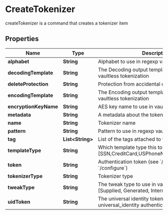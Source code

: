 

# CreateTokenizer

createTokenizer is a command that creates a tokenizer item
## Properties

Name | Type | Description | Notes
------------ | ------------- | ------------- | -------------
**alphabet** | **String** | Alphabet to use in regexp vaultless tokenization |  [optional]
**decodingTemplate** | **String** | The Decoding output template to use in regexp vaultless tokenization |  [optional]
**deleteProtection** | **String** | Protection from accidental deletion of this item |  [optional]
**encodingTemplate** | **String** | The Encoding output template to use in regexp vaultless tokenization |  [optional]
**encryptionKeyName** | **String** | AES key name to use in vaultless tokenization |  [optional]
**metadata** | **String** | A metadata about the tokenizer |  [optional]
**name** | **String** | Tokenizer name | 
**pattern** | **String** | Pattern to use in regexp vaultless tokenization |  [optional]
**tag** | **List&lt;String&gt;** | List of the tags attached to this key |  [optional]
**templateType** | **String** | Which template type this tokenizer is used for [SSN,CreditCard,USPhoneNumber,Email,Regexp] | 
**token** | **String** | Authentication token (see &#x60;/auth&#x60; and &#x60;/configure&#x60;) |  [optional]
**tokenizerType** | **String** | Tokenizer type | 
**tweakType** | **String** | The tweak type to use in vaultless tokenization [Supplied, Generated, Internal, Masking] |  [optional]
**uidToken** | **String** | The universal identity token, Required only for universal_identity authentication |  [optional]



